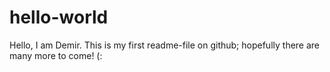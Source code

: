 # hello-world
Hello, I am Demir. This is my first readme-file on github; hopefully there are many more to come! (:
